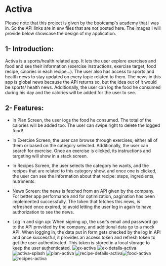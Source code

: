 # Activa
Please note that this project is given by the bootcamp's academy that i was in. So the API links are in env files that are not posted here. The images I will provide below showcase the design of my application.
## 1- Introduction:
Activa is a sports/health related app. It lets the user explore exercises and food and see their
information (exercise instructions, exercise target, food recipe, calories in each recipe...). The
user also has access to sports and health news to stay updated on every topic related to them. The
news in this app is global news because the API returns so, but the idea out of it would be sports/
health news. Additionally, the user can log the food he consumed during his day and the calories
will be added for the user to see.
## 2- Features:
- In Plan Screen, the user logs the food he consumed. The total of the calories will be added too. The user can swipe right to delete the logged food!
- In Exercise Screen, the user can browse through exercises, either all of them or based on
the category selected. Additionally, the user can search for exercise. Once an exercise is
clicked, its instructions and targeting will show in a stack screen.
- In Recipes Screen, the user selects the category he wants, and the recipes that are related
to this category show, and once one is clicked, the user can see the information about that
recipe: steps, ingredients, nutriments.

- News Screen: the news is fetched from an API given by the company. For better app
performance and for optimization, pagination has been implemented successfully. The
token that fetches this news, is refreshed once expired, to avoid letting the user log in
again to have authorization to see the news.
- Log in and sign up: When signing up, the user’s email and password go to the API
provided by the company, and additional data go to a mock API. When logging in, the
data put in form gets checked by the log in API and once successful, it provides an access
token and refresh token to get the user authenticated. This token is stored in a local
storage to keep the user authenticated.
![ex-activa](https://github.com/user-attachments/assets/b2e8359e-2ee4-4d92-bc0b-670fdc568087)
![ex-details-activa](https://github.com/user-attachments/assets/9b4ab7fd-b7ce-4f9d-afc6-824dfffb1b6f)
![activa-splash](https://github.com/user-attachments/assets/ebfbb21d-02f4-4a9f-8ca5-b6e5d2f6a9e6)
![plan-activa](https://github.com/user-attachments/assets/3492d8fc-9367-4ae5-b9f8-fd7fe038b4dc)
![recipe-details-activa](https://github.com/user-attachments/assets/f5b8ae01-1cd6-48b1-8ff1-59b9d3f4f80d)![food-activa](https://github.com/user-attachments/assets/c0da2da4-bccd-4284-a354-b4db58f66e14)
![recipes-activa](https://github.com/user-attachments/assets/a63639e2-9e34-40c0-bf50-d63314d53858)

